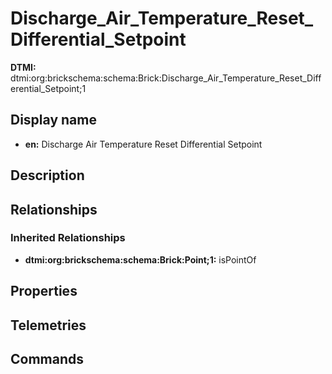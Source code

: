# Discharge_Air_Temperature_Reset_Differential_Setpoint
**DTMI:** dtmi:org:brickschema:schema:Brick:Discharge_Air_Temperature_Reset_Differential_Setpoint;1
## Display name
- **en:** Discharge Air Temperature Reset Differential Setpoint
## Description
## Relationships
### Inherited Relationships
* **dtmi:org:brickschema:schema:Brick:Point;1:** isPointOf
## Properties
## Telemetries
## Commands
